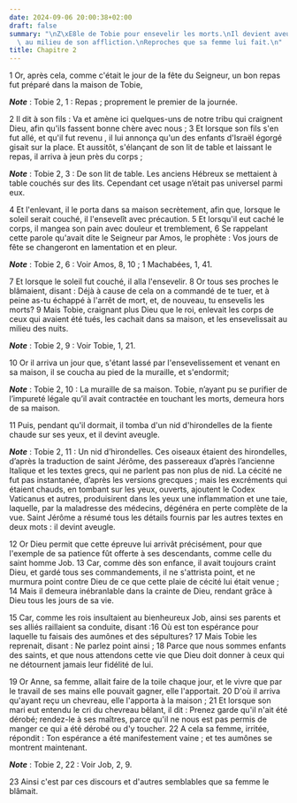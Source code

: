 ```yaml
---
date: 2024-09-06 20:00:38+02:00
draft: false
summary: "\nZ\xE8le de Tobie pour ensevelir les morts.\nIl devient aveugle.\nSa constance\
  \ au milieu de son affliction.\nReproches que sa femme lui fait.\n"
title: Chapitre 2
---
```





1 Or, après cela, comme c'était le jour de la fête du Seigneur, un bon repas fut préparé dans la maison de Tobie,

***Note*** :  Tobie 2, 1 : Repas ; proprement le premier de la journée.

2 Il dit à son fils : Va et amène ici quelques-uns de notre tribu qui craignent Dieu, afin qu'ils fassent bonne chère avec nous ; 3 Et lorsque son fils s'en fut allé, et qu'il fut revenu , il lui annonça qu'un des enfants d'Israël égorgé gisait sur la place. Et aussitôt, s'élançant de son lit de table et laissant le repas, il arriva à jeun près du corps ;

***Note*** :  Tobie 2, 3 : De son lit de table. Les anciens Hébreux se mettaient à table couchés sur des lits. Cependant cet usage n’était pas universel parmi eux.

4 Et l'enlevant, il le porta dans sa maison secrètement, afin que, lorsque le soleil serait couché, il l'ensevelît avec précaution. 5 Et lorsqu'il eut caché le corps, il mangea son pain avec douleur et tremblement, 6 Se rappelant cette parole qu'avait dite le Seigneur par Amos, le prophète : Vos jours de fête se changeront en lamentation et en pleur.

***Note*** :  Tobie 2, 6 : Voir Amos, 8, 10 ; 1 Machabées, 1, 41.

7 Et lorsque le soleil fut couché, il alla l'ensevelir. 8 Or tous ses proches le blâmaient, disant : Déjà à cause de cela on a commandé de te tuer, et à peine as-tu échappé à l'arrêt de mort, et, de nouveau, tu ensevelis les morts? 9 Mais Tobie, craignant plus Dieu que le roi, enlevait les corps de ceux qui avaient été tués, les cachait dans sa maison, et les ensevelissait au milieu des nuits.

***Note*** :  Tobie 2, 9 : Voir Tobie, 1, 21.


10 Or il arriva un jour que, s'étant lassé par l'ensevelissement et venant en sa maison, il se coucha au pied de la muraille, et s'endormit;

***Note*** :  Tobie 2, 10 : La muraille de sa maison. Tobie, n’ayant pu se purifier de l’impureté légale qu’il avait contractée en touchant les morts, demeura hors de sa maison.

11 Puis, pendant qu'il dormait, il tomba d'un nid d'hirondelles de la fiente chaude sur ses yeux, et il devint aveugle.

***Note*** :  Tobie 2, 11 : Un nid d’hirondelles. Ces oiseaux étaient des hirondelles, d’après la traduction de saint Jérôme, des passereaux d’après l’ancienne Italique et les textes grecs, qui ne parlent pas non plus de nid. La cécité ne fut pas instantanée, d’après les versions grecques ; mais les excréments qui étaient chauds, en tombant sur les yeux, ouverts, ajoutent le Codex Vaticanus et autres, produisirent dans les yeux une inflammation et une taie, laquelle, par la maladresse des médecins, dégénéra en perte complète de la vue. Saint Jérôme a résumé tous les détails fournis par les autres textes en deux mots : il devint aveugle.

12 Or Dieu permit que cette épreuve lui arrivât précisément, pour que l'exemple de sa patience fût offerte à ses descendants, comme celle du saint homme Job. 13 Car, comme dès son enfance, il avait toujours craint Dieu, et gardé tous ses commandements, il ne s'attrista point, et ne murmura point contre Dieu de ce que cette plaie de cécité lui était venue ; 14 Mais il demeura inébranlable dans la crainte de Dieu, rendant grâce à Dieu tous les jours de sa vie.


15 Car, comme les rois insultaient au bienheureux Job, ainsi ses parents et ses alliés raillaient sa conduite, disant :16 Où est ton espérance pour laquelle tu faisais des aumônes et des sépultures? 17 Mais Tobie les reprenait, disant : Ne parlez point ainsi ; 18 Parce que nous sommes enfants des saints, et que nous attendons cette vie que Dieu doit donner à ceux qui ne détournent jamais leur fidélité de lui.


19 Or Anne, sa femme, allait faire de la toile chaque jour, et le vivre que par le travail de ses mains elle pouvait gagner, elle l'apportait. 20 D'où il arriva qu'ayant reçu un chevreau, elle l'apporta à la maison ; 21 Et lorsque son mari eut entendu le cri du chevreau bêlant, il dit : Prenez garde qu'il n'ait été dérobé; rendez-le à ses maîtres, parce qu'il ne nous est pas permis de manger ce qui a été dérobé ou d'y toucher. 22 A cela sa femme, irritée, répondit : Ton espérance a été manifestement vaine ; et tes aumônes se montrent maintenant.

***Note*** :  Tobie 2, 22 : Voir Job, 2, 9.

23 Ainsi c'est par ces discours et d'autres semblables que sa femme le blâmait.


